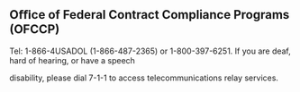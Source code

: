 ## Oﬃce of Federal Contract Compliance Programs (OFCCP)

Tel: 1-866-4USADOL (1-866-487-2365) or 1-800-397-6251. If you are deaf, hard of hearing, or have a speech

disability, please dial 7-1-1 to access telecommunications relay services.